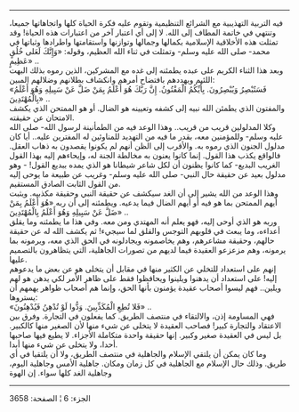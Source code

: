 ------------------------------------------------------------------------

فيه التربية التهذيبية مع الشرائع التنظيمية وتقوم عليه فكرة الحياة كلها
واتجاهاتها جميعا، وتنتهي في خاتمة المطاف إلى الله. لا إلى أي اعتبار آخر
من اعتبارات هذه الحياة! وقد تمثلت هذه الأخلاقية الإسلامية بكمالها
وجمالها وتوازنها واستقامتها واطرادها وثباتها في محمد- صلى الله عليه
وسلم- وتمثلت في ثناء الله العظيم، وقوله: «وَإِنَّكَ لَعَلى خُلُقٍ عَظِيمٍ» ..  
وبعد هذا الثناء الكريم على عبده يطمئنه إلى غده مع المشركين، الذين رموه
بذلك البهت اللئيم ويهددهم بافتضاح أمرهم وانكشاف بطلانهم وضلالهم
المبين:  
«فَسَتُبْصِرُ وَيُبْصِرُونَ. بِأَيِّكُمُ الْمَفْتُونُ. إِنَّ رَبَّكَ هُوَ أَعْلَمُ بِمَنْ ضَلَّ عَنْ سَبِيلِهِ وَهُوَ أَعْلَمُ
بِالْمُهْتَدِينَ» ..  
والمفتون الذي يطمئن الله نبيه إلى كشفه وتعيينه هو الضال. أو هو الممتحن
الذي يكشف الامتحان عن حقيقته.  
وكلا المدلولين قريب من قريب.. وهذا الوعد فيه من الطمأنينة لرسول الله-
صلى الله عليه وسلم- وللمؤمنين معه، بقدر ما فيه من التهديد للمناوئين له
المفترين عليه.. أيا كان مدلول الجنون الذي رموه به. والأقرب إلى الظن أنهم
لم يكونوا يقصدون به ذهاب العقل. فالواقع يكذب هذا القول. إنما كانوا يعنون
به مخالطة الجنة له، وإيحاءهم إليه بهذا القول الغريب البديع- كما كانوا
يظنون أن لكل شاعر شيطانا هو الذي يمده ببديع القول! - وهو مدلول بعيد عن
حقيقة حال النبي- صلى الله عليه وسلم- وغريب عن طبيعة ما يوحى إليه من
القول الثابت الصادق المستقيم.  
وهذا الوعد من الله يشير إلى أن الغد سيكشف عن حقيقة النبي وحقيقة مكذبيه.
ويثبت أيهم الممتحن بما هو فيه أو أيهم الضال فيما يدعيه. ويطمئنه إلى أن
ربه «هُوَ أَعْلَمُ بِمَنْ ضَلَّ عَنْ سَبِيلِهِ وَهُوَ أَعْلَمُ بِالْمُهْتَدِينَ» ..  
وربه هو الذي أوحى إليه، فهو يعلم أنه المهتدي ومن معه. وفي هذا ما يطمئنه
وما يقلق أعداءه، وما يبعث في قلوبهم التوجس والقلق لما سيجيء! ثم يكشف
الله له عن حقيقة حالهم، وحقيقة مشاعرهم، وهم يخاصمونه ويجادلونه في الحق
الذي معه، ويرمونه بما يرمونه، وهم مزعزعو العقيدة فيما لديهم من تصورات
الجاهلية، التي يتظاهرون بالتصميم عليها.  
إنهم على استعداد للتخلي عن الكثير منها في مقابل أن يتخلى هو عن بعض ما
يدعوهم إليه! على استعداد أن يدهنوا ويلينوا ويحافظوا فقط على ظاهر الأمر
لكي يدهن هو لهم ويلين.. فهم ليسوا أصحاب عقيدة يؤمنون بأنها الحق، وإنما
هم أصحاب ظواهر يهمهم أن يستروها:  
«فَلا تُطِعِ الْمُكَذِّبِينَ. وَدُّوا لَوْ تُدْهِنُ فَيُدْهِنُونَ» ..  
فهي المساومة إذن، والالتقاء في منتصف الطريق. كما يفعلون في التجارة. وفرق
بين الاعتقاد والتجارة كبير! فصاحب العقيدة لا يتخلى عن شيء منها لأن
الصغير منها كالكبير. بل ليس في العقيدة صغير وكبير. إنها حقيقة واحدة
متكاملة الأجزاء. لا يطيع فيها صاحبها أحدا، ولا يتخلى عن شيء منها أبدا.  
وما كان يمكن أن يلتقي الإسلام والجاهلية في منتصف الطريق، ولا أن يلتقيا
في أي طريق. وذلك حال الإسلام مع الجاهلية في كل زمان ومكان. جاهلية الأمس
وجاهلية اليوم، وجاهلية الغد كلها سواء. إن الهوة

------------------------------------------------------------------------

الجزء: 6 ¦ الصفحة: 3658
